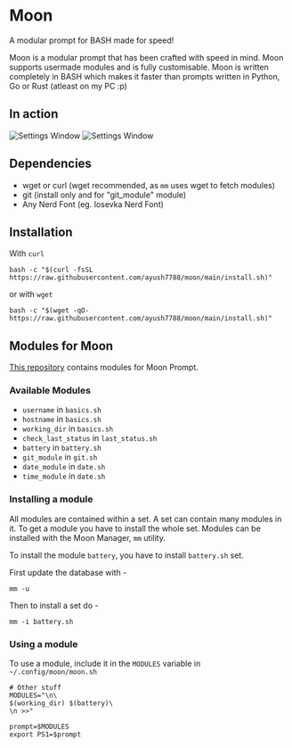 # Moon
A modular prompt for BASH made for speed!

Moon is a modular prompt that has been crafted with speed in mind.
Moon supports usermade modules and is fully customisable.
Moon is written completely in BASH which makes it faster than prompts written in Python, Go or Rust (atleast on my PC :p)

## In action
![Settings Window](https://raw.githubusercontent.com/ayush7788/moon/main/pics/moon.png)
![Settings Window](https://raw.githubusercontent.com/ayush7788/moon/main/pics/IMG_20210612_193634.jpg)


## Dependencies
- wget or curl (wget recommended, as `mm` uses wget to fetch modules)
- git (install only and for "git\_module" module)
- Any Nerd Font (eg. Iosevka Nerd Font)

## Installation
With `curl`
```
bash -c "$(curl -fsSL https://raw.githubusercontent.com/ayush7788/moon/main/install.sh)"
```
or with `wget`
```
bash -c "$(wget -qO- https://raw.githubusercontent.com/ayush7788/moon/main/install.sh)"
```

## Modules for Moon
[This repository](https://github.com/ayush7788/moon_modules) contains modules for Moon Prompt.

### Available Modules
- `username` in `basics.sh`
- `hostname` in `basics.sh`
- `working_dir` in `basics.sh`
- `check_last_status` in `last_status.sh`
- `battery` in `battery.sh`
- `git_module` in `git.sh`
- `date_module` in `date.sh`
- `time_module` in `date.sh`

### Installing a module
All modules are contained within a set.
A set can contain many modules in it. To get a module you have to install the whole set.
Modules can be installed with the Moon Manager, `mm` utility.

To install the module `battery`, you have to install `battery.sh` set.

First update the database with -
```shell
mm -u
```

Then to install a set do - 
```shell
mm -i battery.sh
```

### Using a module
To use a module, include it in the `MODULES` variable in `~/.config/moon/moon.sh`
```shell
# Other stuff
MODULES="\n\
$(working_dir) $(battery)\
\n >>"

prompt=$MODULES
export PS1=$prompt
```
